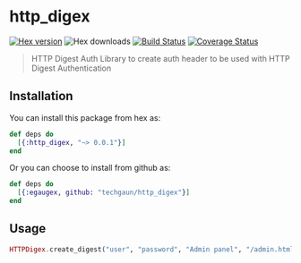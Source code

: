 # http_digex

[![Hex version](https://img.shields.io/hexpm/v/http_digex.svg "Hex version")](https://hex.pm/packages/http_digex) ![Hex downloads](https://img.shields.io/hexpm/dt/http_digex.svg "Hex downloads") [![Build Status](https://semaphoreci.com/api/v1/techgaun/http_digex/branches/master/badge.svg)](https://semaphoreci.com/techgaun/http_digex) [![Coverage Status](https://coveralls.io/repos/github/techgaun/http_digex/badge.svg?branch=master)](https://coveralls.io/github/techgaun/http_digex?branch=master)
> HTTP Digest Auth Library to create auth header to be used with HTTP Digest Authentication

## Installation

You can install this package from hex as:

```elixir
def deps do
  [{:http_digex, "~> 0.0.1"}]
end
```

Or you can choose to install from github as:

```elixir
def deps do
  [{:egaugex, github: "techgaun/http_digex"}]
end
```

## Usage

```elixir
HTTPDigex.create_digest("user", "password", "Admin panel", "/admin.html", "POST")
```
